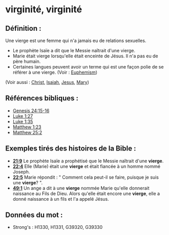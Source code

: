 # virginité, virginité

## Définition :

Une vierge est une femme qui n'a jamais eu de relations sexuelles.

* Le prophète Isaïe a dit que le Messie naîtrait d'une vierge.
* Marie était vierge lorsqu'elle était enceinte de Jésus. Il n'a pas eu de père humain.
* Certaines langues peuvent avoir un terme qui est une façon polie de se référer à une vierge. (Voir : [Euphemism](rc://en/ta/man/translate/figs-euphemism))

(Voir aussi : [Christ](../kt/christ.md), [Isaiah](../names/isaiah.md), [Jesus](../kt/jesus.md), [Mary](../names/mary.md))

## Références bibliques :

* [Genesis 24:15-16](rc://en/tn/help/gen/24/15)
* [Luke 1:27](rc://en/tn/help/luk/01/27)
* [Luke 1:35](rc://en/tn/help/luk/01/35)
* [Matthew 1:23](rc://en/tn/help/mat/01/23)
* [Matthew 25:2](rc://en/tn/help/mat/25/02)

## Exemples tirés des histoires de la Bible :

* __[21:9](rc://en/tn/help/obs/21/09)__ Le prophète Isaïe a prophétisé que le Messie naîtrait d'une __vierge__.
* __[22:4](rc://en/tn/help/obs/22/04)__ Elle (Marie) était une __vierge__ et était fiancée à un homme nommé Joseph.
* __[22:5](rc://en/tn/help/obs/22/05)__ Marie répondit : " Comment cela peut-il se faire, puisque je suis une __vierge__? ".
* __[49:1](rc://en/tn/help/obs/49/01)__ Un ange a dit à une __vierge__ nommée Marie qu'elle donnerait naissance au Fils de Dieu. Alors qu'elle était encore une __vierge__, elle a donné naissance à un fils et l'a appelé Jésus.

## Données du mot :

* Strong's : H1330, H1331, G39320, G39330
